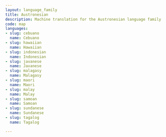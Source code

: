 ```yaml
---
layout: language_family
title: Austronesian
description: Machine translation for the Austronesian language family
code: map
languages:
- slug: cebuano
  name: Cebuano
- slug: hawaiian
  name: Hawaiian
- slug: indonesian
  name: Indonesian
- slug: javanese
  name: Javanese
- slug: malagasy
  name: Malagasy
- slug: maori
  name: Maori
- slug: malay
  name: Malay
- slug: samoan
  name: Samoan
- slug: sundanese
  name: Sundanese
- slug: tagalog
  name: Tagalog

---
```



